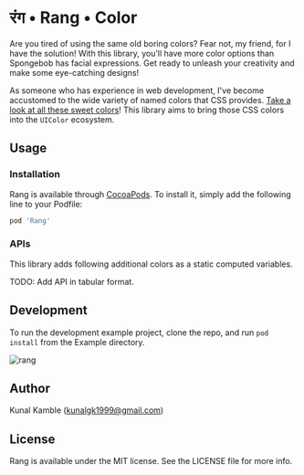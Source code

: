 # रंग • Rang • Color

Are you tired of using the same old boring colors? Fear not, my friend, for I have the solution! With this library, you'll have more color options than Spongebob has facial expressions. Get ready to unleash your creativity and make some eye-catching designs!

As someone who has experience in web development, I've become accustomed to the wide variety of named colors that CSS provides. [Take a look at all these sweet colors](https://www.w3.org/wiki/CSS/Properties/color/keywords)! This library aims to bring those CSS colors into the `UIColor` ecosystem.

## Usage
### Installation

Rang is available through [CocoaPods](https://cocoapods.org). To install
it, simply add the following line to your Podfile:

```ruby
pod 'Rang'
```

### APIs
This library adds following additional colors as a static computed variables.

TODO: Add API in tabular format. 


## Development

To run the development example project, clone the repo, and run `pod install` from the Example directory.

![rang](https://user-images.githubusercontent.com/28783605/235351946-c829d459-56b7-49e9-afaa-4ec2e5af8768.gif)

## Author

Kunal Kamble (kunalgk1999@gmail.com)

## License

Rang is available under the MIT license. See the LICENSE file for more info.
